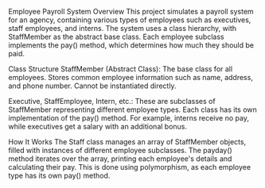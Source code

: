 Employee Payroll System
Overview
This project simulates a payroll system for an agency, containing various types of employees such as executives, staff employees, and interns. The system uses a class hierarchy, with StaffMember as the abstract base class. Each employee subclass implements the pay() method, which determines how much they should be paid.

Class Structure
StaffMember (Abstract Class):
The base class for all employees. Stores common employee information such as name, address, and phone number. Cannot be instantiated directly.

Executive, StaffEmployee, Intern, etc.:
These are subclasses of StaffMember representing different employee types. Each class has its own implementation of the pay() method. For example, interns receive no pay, while executives get a salary with an additional bonus.

How It Works
The Staff class manages an array of StaffMember objects, filled with instances of different employee subclasses. The payday() method iterates over the array, printing each employee's details and calculating their pay. This is done using polymorphism, as each employee type has its own pay() method.

